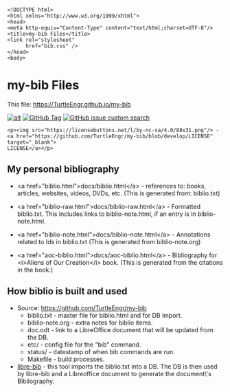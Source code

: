 ```{=html}
<!DOCTYPE html>
<html xmlns="http://www.w3.org/1999/xhtml">
<head>
<meta http-equiv="Content-Type" content="text/html;charset=UTF-8"/>
<title>my-bib Files</title>
<link rel="stylesheet"
      href="bib.css" />
</head>
<body>
```
my-bib Files
============

This file: <https://TurtleEngr.github.io/my-bib>

[![alt](https://licensebuttons.net/l/by-nc-sa/4.0/88x31.png)](https://github.com/TurtleEngr/my-bib/blob/develop/LICENSE)
    [![GitHub Tag](https://img.shields.io/github/v/tag/TurtleEngr/my-bib)](https://github.com/TurtleEngr/my-bib/tags)
    [![GitHub issue custom search](https://img.shields.io/github/issues-search?query=repo%3ATurtleEngr%2Fmy-bib%20is%3Aopen&style=flat&label=issues)](https://github.com/TurtleEngr/my-bib/issues)

```{=html}
<p><img src="https://licensebuttons.net/l/by-nc-sa/4.0/88x31.png"/> -
<a href="https://github.com/TurtleEngr/my-bib/blob/develop/LICENSE" target="_blank">
LICENSE</a></p>
```
My personal bibliography
------------------------

-   \<a href=\"biblio.html\"\>docs/biblio.html\</a\> - references to:
    books, articles, websites, videos, DVDs, etc. (This is generated
    from: biblio.txt)

-   \<a href=\"biblio-raw.html\"\>docs/biblio-raw.html\</a\> - Formatted
    biblio.txt. This includes links to biblio-note.html, if an entry is
    in biblio-note.html.

-   \<a href=\"biblio-note.html\"\>docs/biblio-note.html\</a\> -
    Annotations related to Ids in biblio.txt (This is generated from
    biblio-note.org)

-   \<a href=\"aoc-biblio.html\"\>docs/aoc-biblio.html\</a\> -
    Bibliography for \<i\>Aliens of Our Creation\</i\> book. (This is
    generated from the citations in the book.)

How biblio is built and used
----------------------------

-   Source: <https://github.com/TurtleEngr/my-bib>
    -   biblio.txt - master file for biblio.html and for DB import.
    -   biblio-note.org - extra notes for biblio items.
    -   doc.odt - link to a LibreOffice document that will be updated
        from the DB.
    -   etc/ - config file for the \"bib\" command.
    -   status/ - datestamp of when bib commands are run.
    -   Makefile - build processes.
-   [libre-bib](https://github.com/TurtleEngr/libre-bib) - this tool
    imports the biblio.txt into a DB. The DB is then used by libre-bib
    and a Libreoffice document to generate the document\\\'s
    Bibliography.
